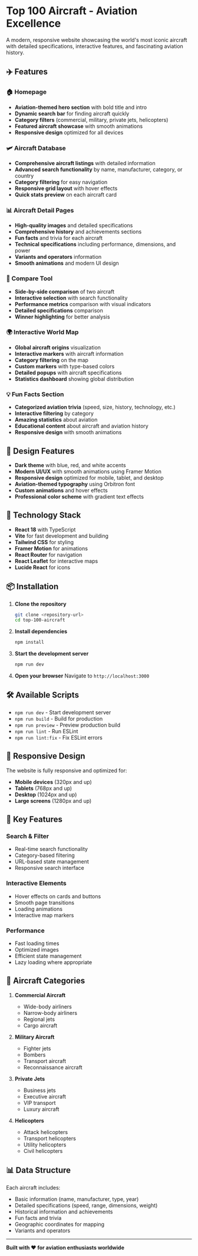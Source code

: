 # Top 100 Aircraft - Aviation Excellence

A modern, responsive website showcasing the world's most iconic aircraft with detailed specifications, interactive features, and fascinating aviation history.

## ✈️ Features

### 🏠 Homepage
- **Aviation-themed hero section** with bold title and intro
- **Dynamic search bar** for finding aircraft quickly
- **Category filters** (commercial, military, private jets, helicopters)
- **Featured aircraft showcase** with smooth animations
- **Responsive design** optimized for all devices

### 🛩️ Aircraft Database
- **Comprehensive aircraft listings** with detailed information
- **Advanced search functionality** by name, manufacturer, category, or country
- **Category filtering** for easy navigation
- **Responsive grid layout** with hover effects
- **Quick stats preview** on each aircraft card

### 📊 Aircraft Detail Pages
- **High-quality images** and detailed specifications
- **Comprehensive history** and achievements sections
- **Fun facts** and trivia for each aircraft
- **Technical specifications** including performance, dimensions, and power
- **Variants and operators** information
- **Smooth animations** and modern UI design

### 🔄 Compare Tool
- **Side-by-side comparison** of two aircraft
- **Interactive selection** with search functionality
- **Performance metrics** comparison with visual indicators
- **Detailed specifications** comparison
- **Winner highlighting** for better analysis

### 🌍 Interactive World Map
- **Global aircraft origins** visualization
- **Interactive markers** with aircraft information
- **Category filtering** on the map
- **Custom markers** with type-based colors
- **Detailed popups** with aircraft specifications
- **Statistics dashboard** showing global distribution

### 💡 Fun Facts Section
- **Categorized aviation trivia** (speed, size, history, technology, etc.)
- **Interactive filtering** by category
- **Amazing statistics** about aviation
- **Educational content** about aircraft and aviation history
- **Responsive design** with smooth animations

## 🎨 Design Features

- **Dark theme** with blue, red, and white accents
- **Modern UI/UX** with smooth animations using Framer Motion
- **Responsive design** optimized for mobile, tablet, and desktop
- **Aviation-themed typography** using Orbitron font
- **Custom animations** and hover effects
- **Professional color scheme** with gradient text effects

## 🚀 Technology Stack

- **React 18** with TypeScript
- **Vite** for fast development and building
- **Tailwind CSS** for styling
- **Framer Motion** for animations
- **React Router** for navigation
- **React Leaflet** for interactive maps
- **Lucide React** for icons

## 📦 Installation

1. **Clone the repository**
   ```bash
   git clone <repository-url>
   cd top-100-aircraft
   ```

2. **Install dependencies**
   ```bash
   npm install
   ```

3. **Start the development server**
   ```bash
   npm run dev
   ```

4. **Open your browser**
   Navigate to `http://localhost:3000`

## 🛠️ Available Scripts

- `npm run dev` - Start development server
- `npm run build` - Build for production
- `npm run preview` - Preview production build
- `npm run lint` - Run ESLint
- `npm run lint:fix` - Fix ESLint errors

## 📱 Responsive Design

The website is fully responsive and optimized for:
- **Mobile devices** (320px and up)
- **Tablets** (768px and up)
- **Desktop** (1024px and up)
- **Large screens** (1280px and up)

## 🎯 Key Features

### Search & Filter
- Real-time search functionality
- Category-based filtering
- URL-based state management
- Responsive search interface

### Interactive Elements
- Hover effects on cards and buttons
- Smooth page transitions
- Loading animations
- Interactive map markers

### Performance
- Fast loading times
- Optimized images
- Efficient state management
- Lazy loading where appropriate

## 🌟 Aircraft Categories

1. **Commercial Aircraft**
   - Wide-body airliners
   - Narrow-body airliners
   - Regional jets
   - Cargo aircraft

2. **Military Aircraft**
   - Fighter jets
   - Bombers
   - Transport aircraft
   - Reconnaissance aircraft

3. **Private Jets**
   - Business jets
   - Executive aircraft
   - VIP transport
   - Luxury aircraft

4. **Helicopters**
   - Attack helicopters
   - Transport helicopters
   - Utility helicopters
   - Civil helicopters

## 📊 Data Structure

Each aircraft includes:
- Basic information (name, manufacturer, type, year)
- Detailed specifications (speed, range, dimensions, weight)
- Historical information and achievements
- Fun facts and trivia
- Geographic coordinates for mapping
- Variants and operators


---

**Built with ❤️ for aviation enthusiasts worldwide**
